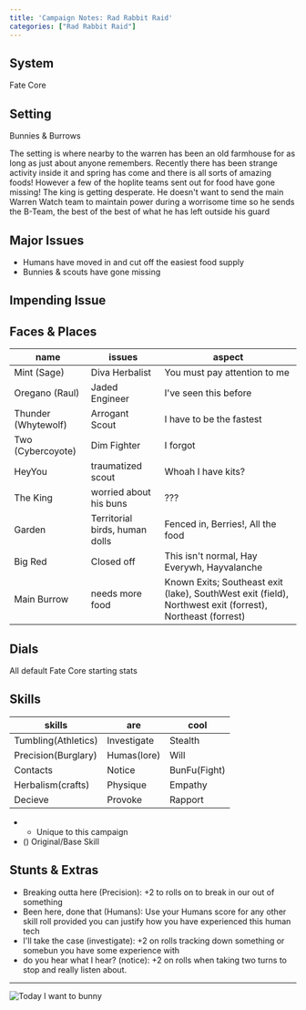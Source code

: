 ```yaml
---
title: 'Campaign Notes: Rad Rabbit Raid'
categories: ["Rad Rabbit Raid"]
---
```


## System
Fate Core

## Setting
Bunnies & Burrows

The setting is where nearby to the warren has been an old farmhouse for as long as just about anyone remembers. Recently there has been strange activity inside it and spring has come and there is all sorts of amazing foods! However a few of the hoplite teams sent out for food have gone missing! The king is getting desperate. He doesn't want to send the main Warren Watch team to maintain power during a worrisome time so he sends the B-Team, the best of the best of what he has left outside his guard

## Major Issues
* Humans have moved in and cut off the easiest food supply
* Bunnies & scouts have gone missing

## Impending Issue

## Faces & Places
name                | issues                         | aspect
---                 | ---                            | ---
Mint (Sage)         | Diva Herbalist                 | You must pay attention to me
Oregano (Raul)      | Jaded Engineer                 | I've seen this before
Thunder (Whytewolf) | Arrogant Scout                 | I have to be the fastest
Two (Cybercoyote)   | Dim Fighter                    | I forgot
HeyYou              | traumatized scout              | Whoah I have kits?
The King            | worried about his buns         | ???
Garden              | Territorial birds, human dolls | Fenced in, Berries!, All the food
Big Red             | Closed off                     | This isn't normal, Hay Everywh, Hayvalanche
Main Burrow         | needs more food                | Known Exits; Southeast exit (lake), SouthWest exit (field), Northwest exit (forrest), Northeast (forrest)


## Dials
All default Fate Core starting stats

## Skills
| skills              | are         | cool         |
| ---                 | ---         | ---          |
| Tumbling(Athletics) | Investigate | Stealth      |
| Precision(Burglary) | Humas(lore) | Will         |
| Contacts            | Notice      | BunFu(Fight) |
| Herbalism(crafts)   | Physique    | Empathy      |
| Decieve             | Provoke     | Rapport      |

- * Unique to this campaign
- () Original/Base Skill

## Stunts & Extras
- Breaking outta here (Precision): +2 to rolls on to break in our out of something
- Been here, done that (Humans): Use your Humans score for any other skill roll provided you can justify how you have experienced this human tech
- I'll take the case (investigate): +2 on rolls tracking down something or somebun you have some experience with
- do you hear what I hear? (notice): +2 on rolls when taking two turns to stop and really listen about.

---

![Today I want to bunny](/img/2017/today-i-want-to-bunny.png)
